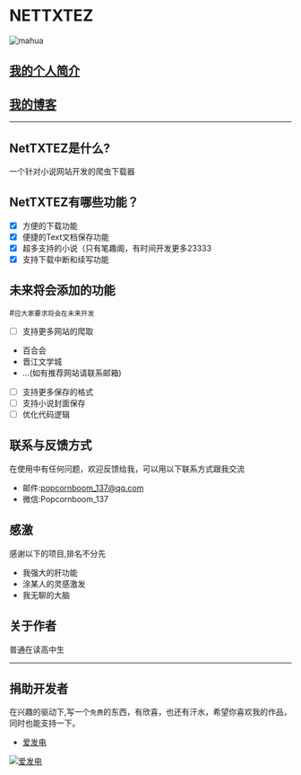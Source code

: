 # NETTXTEZ

![mahua](https://popcornboom.github.io/images/1.jpg)

[我的个人简介](https://popcornboom.github.io/selfpage/)
---
[我的博客](https://popcornboom.github.io/)
---
___
## NetTXTEZ是什么?
一个针对小说网站开发的爬虫下载器

## NetTXTEZ有哪些功能？

- [x] 方便的下载功能
- [x] 便捷的Text文档保存功能
- [x] 超多支持的小说（只有笔趣阁，有时间开发更多23333
- [x] 支持下载中断和续写功能

## 未来将会添加的功能

#`应大家要求将会在未来开发`

- [ ] 支持更多网站的爬取
 * 百合会
 * 晋江文学城
 * ...(如有推荐网站请联系邮箱)
- [ ] 支持更多保存的格式
- [ ] 支持小说封面保存
- [ ] 优化代码逻辑

## 联系与反馈方式
在使用中有任何问题，欢迎反馈给我，可以用以下联系方式跟我交流

* 邮件:popcornboom_137@qq.com
* 微信:Popcornboom_137

## 感激
感谢以下的项目,排名不分先

* 我强大的肝功能
* 涂某人的灵感激发
* 我无聊的大脑

## 关于作者
普通在读高中生

---
## 捐助开发者
在兴趣的驱动下,写一个`免费`的东西，有欣喜，也还有汗水，希望你喜欢我的作品，同时也能支持一下。


- <a href="https://afdian.net/@PopcornBoom" target="_blank">爱发电</a>

[![爱发电](https://z3.ax1x.com/2021/04/04/cuwiDK.jpg)](https://imgtu.com/i/cuwiDK)




